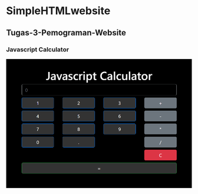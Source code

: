 # SimpleHTMLwebsite
## Tugas-3-Pemograman-Website
### Javascript Calculator

![ListenEmpage](/Tugas-3-Pemograman-Website/calculator.png)